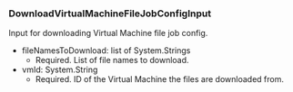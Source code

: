 ### DownloadVirtualMachineFileJobConfigInput
Input for downloading Virtual Machine file job config.

- fileNamesToDownload: list of System.Strings
  - Required. List of file names to download.
- vmId: System.String
  - Required. ID of the Virtual Machine the files are downloaded from.
